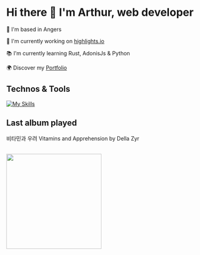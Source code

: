 # Hi there 👋 I'm Arthur, web developer

📍 I'm based in Angers

🚀 I'm currently working on [highlights.io](https://github.com/abroudoux/highlights.io.git)

📚 I'm currently learning Rust, AdonisJs & Python

🌍 Discover my [Portfolio](https://abroudoux-portfolio.vercel.app/)

## Technos & Tools

[![My Skills](https://skillicons.dev/icons?i=js,typescript,scss,react,tailwind,nestjs,git,bash,nodejs,mongodb,rust,python,postman,docker,postgres,laravel&perline=8)](https://skillicons.dev)

## Last album played

<div>
    <p>비타민과 우려 Vitamins and Apprehension by Della Zyr</p>
    <br>
    <img style="width: 250px;" src="https://i.scdn.co/image/ab67616d0000b27300c94e101484ba2f0d05f47e"/>
</div>
